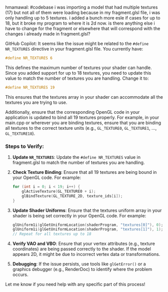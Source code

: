 hmamawal: #codebase i was importing a model that had multiple textures (17) but not all of them were loading because in my fragment.glsl file, i was only handling up to 5 textures. i added a bunch more esle if cases for up to 18, but it broke my program to where it is 2d now. is there anything else i have to change for the fragment or elsewhere that will correspond with the changes i already made in fragment.glsl?

GitHub Copilot: It seems like the issue might be related to the `#define NR_TEXTURES` directive in your fragment.glsl file. You currently have:

```glsl
#define NR_TEXTURES 6
```

This defines the maximum number of textures your shader can handle. Since you added support for up to 18 textures, you need to update this value to match the number of textures you are handling. Change it to:

```glsl
#define NR_TEXTURES 19
```

This ensures that the textures array in your shader can accommodate all the textures you are trying to use.

Additionally, ensure that the corresponding OpenGL code in your application is updated to bind all 19 textures properly. For example, in your main.cpp or wherever you are binding textures, ensure that you are binding all textures to the correct texture units (e.g., `GL_TEXTURE0`, `GL_TEXTURE1`, ..., `GL_TEXTURE18`).

### Steps to Verify:
1. **Update `NR_TEXTURES`**: Update the `#define NR_TEXTURES` value in fragment.glsl to match the number of textures you are handling.
2. **Check Texture Binding**: Ensure that all 19 textures are being bound in your OpenGL code. For example:
   ```cpp
   for (int i = 0; i < 19; i++) {
       glActiveTexture(GL_TEXTURE0 + i);
       glBindTexture(GL_TEXTURE_2D, texture_ids[i]);
   }
   ```
3. **Update Shader Uniforms**: Ensure that the textures uniform array in your shader is being set correctly in your OpenGL code. For example:
   ```cpp
   glUniform1i(glGetUniformLocation(shaderProgram, "textures[0]"), 0);
   glUniform1i(glGetUniformLocation(shaderProgram, "textures[1]"), 1);
   // Repeat for all textures up to 18
   ```

4. **Verify VAO and VBO**: Ensure that your vertex attributes (e.g., texture coordinates) are being passed correctly to the shader. If the model appears 2D, it might be due to incorrect vertex data or transformations.

5. **Debugging**: If the issue persists, use tools like `glGetError()` or a graphics debugger (e.g., RenderDoc) to identify where the problem occurs.

Let me know if you need help with any specific part of this process!